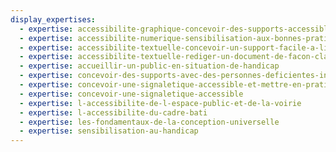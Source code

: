 ```yaml
---
display_expertises:
  - expertise: accessibilite-graphique-concevoir-des-supports-accessibles
  - expertise: accessibilite-numerique-sensibilisation-aux-bonnes-pratiques
  - expertise: accessibilite-textuelle-concevoir-un-support-facile-a-lire-et-a-comprendre-falc
  - expertise: accessibilite-textuelle-rediger-un-document-de-facon-claire-et-simple
  - expertise: accueillir-un-public-en-situation-de-handicap
  - expertise: concevoir-des-supports-avec-des-personnes-deficientes-intellectuelles
  - expertise: concevoir-une-signaletique-accessible-et-mettre-en-pratique
  - expertise: concevoir-une-signaletique-accessible
  - expertise: l-accessibilite-de-l-espace-public-et-de-la-voirie
  - expertise: l-accessibilite-du-cadre-bati
  - expertise: les-fondamentaux-de-la-conception-universelle
  - expertise: sensibilisation-au-handicap
---
```

